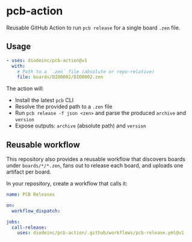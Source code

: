 # pcb-action

Reusable GitHub Action to run `pcb release` for a single board `.zen` file.

## Usage

```yaml
- uses: diodeinc/pcb-action@v1
  with:
    # Path to a `.zen` file (absolute or repo-relative)
    file: boards/DIO0002/DIO0002.zen
```

The action will:

- Install the latest `pcb` CLI
- Resolve the provided path to a `.zen` file
- Run `pcb release -f json <zen>` and parse the produced `archive` and `version`
- Expose outputs: `archive` (absolute path) and `version`

## Reusable workflow

This repository also provides a reusable workflow that discovers boards under `boards/*/*.zen`, fans out to release each board, and uploads one artifact per board.

In your repository, create a workflow that calls it:

```yaml
name: PCB Releases

on:
  workflow_dispatch:

jobs:
  call-release:
    uses: diodeinc/pcb-action/.github/workflows/pcb-release.yml@v1
```
